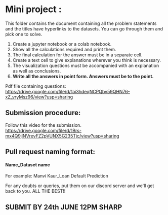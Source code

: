 # Mini project : 
This folder contains the document containing all the problem statements and the titles have hyperlinks to the datasets.
You can go through them and pick one to solve.
1) Create a jupyter notebook or a colab notebook.
2) Show all the calculations required and print them.
3) The final calculation for the answer must be in a separate cell.
4) Create a text cell to give explanations wherever you think is necessary.
5) The visualization questions must be accompanied with an explanation as well as conclusions.
6) **Write all the answers in point form. Answers must be to the point.**

Pdf file containing questions: <br>
https://drive.google.com/file/d/1ai3hdeqNCPQbv59QHN76-xZ_vryMsz96/view?usp=sharing

## Submission procedure:
Follow this video for the submission. <br>
https://drive.google.com/file/d/1Brs-mx4Q9jlNVrevFZ2pVUNX5G235Tjc/view?usp=sharing

## Pull request naming format:
  #### Name_Dataset name <br>
  For example: Manvi Kaur_Loan Default Prediction
  
For any doubts or queries, put them on our discord server and we'll get back to you.
ALL THE BEST!!

## SUBMIT BY 24th JUNE 12PM SHARP
